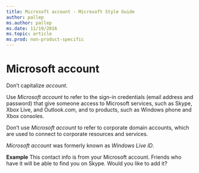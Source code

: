 ```yaml
---
title: Microsoft account - Microsoft Style Guide
author: pallep
ms.author: pallep
ms.date: 11/19/2016
ms.topic: article
ms.prod: non-product-specific
---
```


# Microsoft account

Don’t capitalize *account*.

Use *Microsoft account* to refer to the sign-in credentials (email address and password) that give someone access to Microsoft services, such as Skype, Xbox Live, and Outlook.com, and to products, such as Windows phone and Xbox consoles. 

Don’t use *Microsoft account* to refer to corporate domain accounts, which are used to connect to corporate resources and services.

*Microsoft account* was formerly known as *Windows Live ID*.

**Example** This contact info is from your Microsoft account. Friends who have it will be able to find you on Skype. Would you like to add it?
